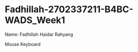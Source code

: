 # Fadhillah-2702337211-B4BC-WADS_Week1
Name: Fadhillah Haidar Rahyang
















Mouse
Keyboard
